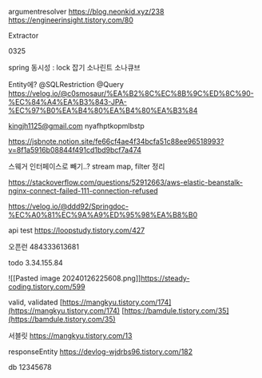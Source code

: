 ---
---

argumentresolver
https://blog.neonkid.xyz/238
https://engineerinsight.tistory.com/80

Extractor

0325

spring 동시성 : lock 잡기
소나린트 소나큐브

Entity에?
@SQLRestriction
@Query
https://velog.io/@c0smosaur/%EA%B2%8C%EC%8B%9C%ED%8C%90-%EC%84%A4%EA%B3%843-JPA-%EC%97%B0%EA%B4%80%EA%B4%80%EA%B3%84

kingjh1125@gmail.com
nyafhptkopmlbstp

https://jsbnote.notion.site/fe66cf4ae4f34bcfa51c88ee96518993?v=8f1a5916b08844f491cd1bd9bcf7a474


스웨거 인터페이스로 빼기..?
stream map, filter 정리

https://stackoverflow.com/questions/52912663/aws-elastic-beanstalk-nginx-connect-failed-111-connection-refused

https://velog.io/@ddd92/Springdoc-%EC%A0%81%EC%9A%A9%ED%95%98%EA%B8%B0

api test
https://loopstudy.tistory.com/427

오픈런
484333613681


todo
3.34.155.84

![[Pasted image 20240126225608.png]]https://steady-coding.tistory.com/599


valid, validated
[https://mangkyu.tistory.com/174](https://mangkyu.tistory.com/174)
[https://bamdule.tistory.com/35](https://bamdule.tistory.com/35)

서블릿
https://mangkyu.tistory.com/13

responseEntity
https://devlog-wjdrbs96.tistory.com/182

db 12345678